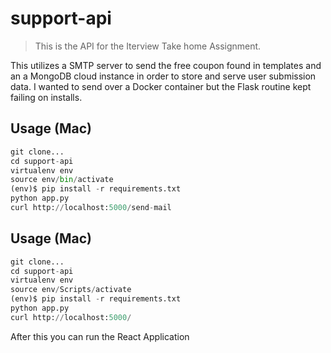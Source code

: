 # support-api
> This is the API for the Iterview Take home Assignment. 

This utilizes a SMTP server to send the free coupon found in templates and an a MongoDB cloud instance in order to store 
and serve user submission data. I wanted to send over a Docker container but the Flask routine kept failing on installs. 


## Usage (Mac)
```python
git clone...
cd support-api
virtualenv env
source env/bin/activate
(env)$ pip install -r requirements.txt
python app.py
curl http://localhost:5000/send-mail
```

## Usage (Mac)
```python
git clone...
cd support-api
virtualenv env
source env/Scripts/activate
(env)$ pip install -r requirements.txt
python app.py
curl http://localhost:5000/
```
After this you can run the React Application